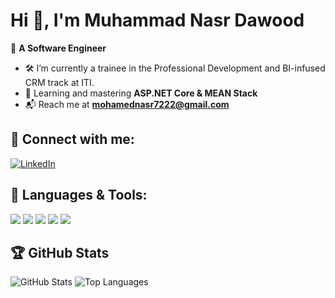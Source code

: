 # Hi 👋, I'm Muhammad Nasr Dawood  
🚀 **A Software Engineer**  

- 🛠️ I’m currently a trainee in the Professional Development and BI-infused CRM track at ITI.
- 🌱 Learning and mastering **ASP.NET Core & MEAN Stack**  
- 📬 Reach me at **[mohamednasr7222@gmail.com](mailto:muhammad.dawood.iti@gmail.com)**  

## 📌 Connect with me:  
[![LinkedIn](https://img.shields.io/badge/LinkedIn-blue?style=flat&logo=linkedin)](https://www.linkedin.com/in/cobrastrike)  

## 🔧 Languages & Tools:  
<p align="left">
  <img src="https://img.shields.io/badge/C%23-%23239120.svg?style=flat&logo=csharp&logoColor=white" />
  <img src="https://img.shields.io/badge/JavaScript-%23F7DF1E.svg?style=flat&logo=javascript&logoColor=black" />
  <img src="https://img.shields.io/badge/Node.js-%2343853D.svg?style=flat&logo=node.js&logoColor=white" />
  <img src="https://img.shields.io/badge/MongoDB-%2347A248.svg?style=flat&logo=mongodb&logoColor=white" />
  <img src="https://img.shields.io/badge/Angular-%23DD0031.svg?style=flat&logo=angular&logoColor=white" />
</p>  

## 🏆 GitHub Stats  
<p align="left">
  <img src="https://github-readme-stats.vercel.app/api?username=cobrastrike72&show_icons=true&theme=light" alt="GitHub Stats" />
  <img src="https://github-readme-stats.vercel.app/api/top-langs/?username=cobrastrike72&layout=compact&theme=light" alt="Top Languages" />
</p>
